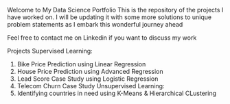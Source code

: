Welcome to My Data Science Portfolio
This is the repository of the projects I have worked on.
I will be updating it with some more solutions to unique problem statements as I embark this wonderful journey ahead

Feel free to contact me on Linkedin if you want to discuss my work

Projects
Supervised Learning:
1. Bike Price Prediction using Linear Regression
2. House Price Prediction using Advanced Regression
3. Lead Score Case Study using Logistic Regression
4. Telecom Churn Case Study
Unsupervised Learning:
1. Identifying countries in need using K-Means & Hierarchical CLustering
